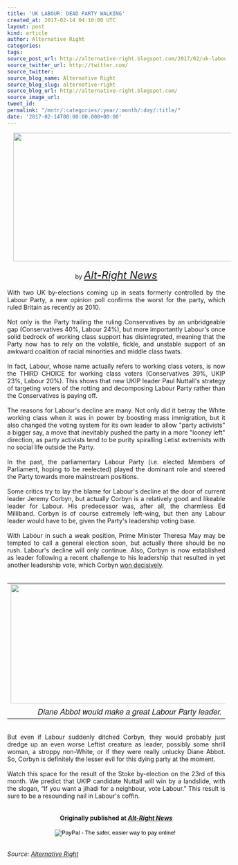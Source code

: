 ```yaml
---
title: 'UK LABOUR: DEAD PARTY WALKING'
created_at: 2017-02-14 04:10:00 UTC
layout: post
kind: article
author: Alternative Right
categories: 
tags: 
source_post_url: http://alternative-right.blogspot.com/2017/02/uk-labour-dead-party-walking.html
source_twitter_url: http://twitter.com/
source_twitter: 
source_blog_name: Alternative Right
source_blog_slug: alternative-right
source_blog_url: http://alternative-right.blogspot.com/
source_image_url: 
tweet_id: 
permalink: "/mntr/:categories/:year/:month/:day/:title/"
date: '2017-02-14T00:00:00.000+00:00'
---
```

<div dir="ltr" style="text-align: left;" trbidi="on"><div class="separator" style="clear: both; text-align: center;"></div><div class="separator" style="clear: both; text-align: center;"><a href="https://3.bp.blogspot.com/-eIOG0kRe_Fo/WKJU3AGAzRI/AAAAAAAAVWA/mUVwBnCQepwL8ddO87JDgqhYnl02WsrvQCLcB/s1600/Jez.jpg" imageanchor="1" style="margin-left: 1em; margin-right: 1em;"><img border="0" height="297" src="https://3.bp.blogspot.com/-eIOG0kRe_Fo/WKJU3AGAzRI/AAAAAAAAVWA/mUVwBnCQepwL8ddO87JDgqhYnl02WsrvQCLcB/s400/Jez.jpg" width="550" /></a></div><div style="text-align: center;"><br /></div><div style="text-align: center;">by <span style="font-size: x-large;"><i><a href="http://alt-right-news.blogspot.com/" target="_blank">Alt-Right News</a></i></span></div><br /><div style="text-align: justify;">With two UK by-elections coming up in seats formerly controlled by the Labour Party, a new opinion poll confirms the worst for the party, which ruled Britain as recently as 2010.&nbsp;</div><div style="text-align: justify;"><br /></div><div style="text-align: justify;">Not only is the Party trailing the ruling Conservatives by an unbridgeable gap (Conservatives 40%, Labour 24%), but more importantly Labour's once solid bedrock of working class support has disintegrated, meaning that the Party now has to rely on the volatile, fickle, and unstable support of an awkward coalition of racial minorities and middle class twats. <br /><br /><a name='more'></a>In fact, Labour, whose name actually refers to working class voters, is now the THIRD CHOICE for working class voters (Conservatives 39%, UKIP 23%, Labour 20%). This shows that new UKIP leader Paul Nuttall's strategy of targeting voters of the rotting and decomposing Labour Party rather than the Conservatives is paying off.&nbsp;</div><div style="text-align: justify;"><br /></div><div style="text-align: justify;">The reasons for Labour's decline are many. Not only did it betray the White working class when it was in power by boosting mass immigration, but it also changed the voting system for its own leader to allow "party activists" a bigger say, a move that inevitably pushed the party in a more "looney left" direction, as party activists tend to be purity spiralling Letist extremists with no social life outside the Party.&nbsp;</div><div style="text-align: justify;"><br /></div><div style="text-align: justify;">In the past, the parliamentary Labour Party (i.e. elected Members of Parliament, hoping to be reelected) played the dominant role and steered the Party towards more mainstream positions.</div><div style="text-align: justify;"><br /></div><div style="text-align: justify;">Some critics try to lay the blame for Labour's decline at the door of current leader Jeremy Corbyn, but actually Corbyn is a relatively good and likeable leader for Labour. His predecessor was, after all, the charmless Ed Milliband. Corbyn is of course extremely left-wing, but then any Labour leader would have to be, given the Party's leadership voting base.&nbsp;</div><div style="text-align: justify;"><br /></div><div style="text-align: justify;"><div style="text-align: right;"></div>With Labour in such a weak position, Prime Minister Theresa May may be tempted to call a general election soon, but actually there should be no rush. Labour's decline will only continue. Also, Corbyn is now established as leader following a recent challenge to his leadership that resulted in yet another leadership vote, which Corbyn <a href="https://www.theguardian.com/politics/2016/sep/24/labour-leadership-jeremy-corbyn-wins-landslide-victory-party" target="_blank">won decisively</a>.&nbsp;</div><div style="text-align: justify;"><br /></div><div style="text-align: justify;"><table cellpadding="0" cellspacing="0" class="tr-caption-container" style="margin-left: auto; margin-right: auto; text-align: center;"><tbody><tr><td style="text-align: center;"><a href="https://3.bp.blogspot.com/-IaCpXTbu6Dw/WKJWUj5FLUI/AAAAAAAAVWM/iaJgMaAO77InRe8TE4LjouWP2kt1ymH4ACEw/s1600/o-DIANE-ABBOTT-facebook.jpg" imageanchor="1" style="clear: right; margin-bottom: 1em; margin-left: auto; margin-right: auto;"><img border="0" height="275" src="https://3.bp.blogspot.com/-IaCpXTbu6Dw/WKJWUj5FLUI/AAAAAAAAVWM/iaJgMaAO77InRe8TE4LjouWP2kt1ymH4ACEw/s400/o-DIANE-ABBOTT-facebook.jpg" width="550" /></a></td></tr><tr><td class="tr-caption" style="text-align: center;"><span style="font-family: &quot;helvetica neue&quot; , &quot;arial&quot; , &quot;helvetica&quot; , sans-serif; font-size: large;"><i>Diane Abbot would make a great Labour Party leader.</i></span></td></tr></tbody></table><br />But even if Labour suddenly ditched Corbyn, they would probably just dredge up an even worse Leftist creature as leader, possibly some shrill woman, a stroppy non-White, or if they were really unlucky Diane Abbot. So, Corbyn is definitely the lesser evil for this dying party at the moment.&nbsp;</div><div style="text-align: justify;"><br /></div><div style="text-align: justify;">Watch this space for the result of the Stoke by-election on the 23rd of this month. We predict that UKIP candidate Nuttall will win by a landslide, with the slogan, “If you want a jihadi for a neighbour, vote Labour.” This result is sure to be a resounding nail in Labour's coffin.</div><div style="text-align: justify;"><br /></div><div style="text-align: justify;"><br /><div style="text-align: center;"><b>Originally published at <i><a href="http://alt-right-news.blogspot.com/" target="_blank">Alt-Right News</a></i></b></div></div><div style="text-align: justify;"><br /></div><div style="text-align: justify;"><form action="https://www.paypal.com/cgi-bin/webscr" method="post" style="text-align: justify;" target="_top"><div style="text-align: center;"><i><span style="font-family: inherit;"><span style="color: black; font-family: &quot;arial&quot; , &quot;helvetica&quot; , sans-serif; line-height: normal;"><span style="font-family: inherit;"><input alt="PayPal - The safer, easier way to pay online!" border="0" name="submit" src="https://www.paypalobjects.com/en_US/i/btn/btn_donateCC_LG.gif" type="image" />&nbsp;<img alt="" border="0" height="1" src="https://www.paypalobjects.com/en_US/i/scr/pixel.gif" width="1" /></span></span></span></i></div></form></div><div style="text-align: justify;"><br /></div></div><img src="http://feeds.feedburner.com/~r/blogspot/SBfLZ/~4/Raodf9vT7TA" height="1" width="1" alt=""/><div class="">
    <i>Source: <a href="http://alternative-right.blogspot.com/">Alternative Right</a></i>
</div>
